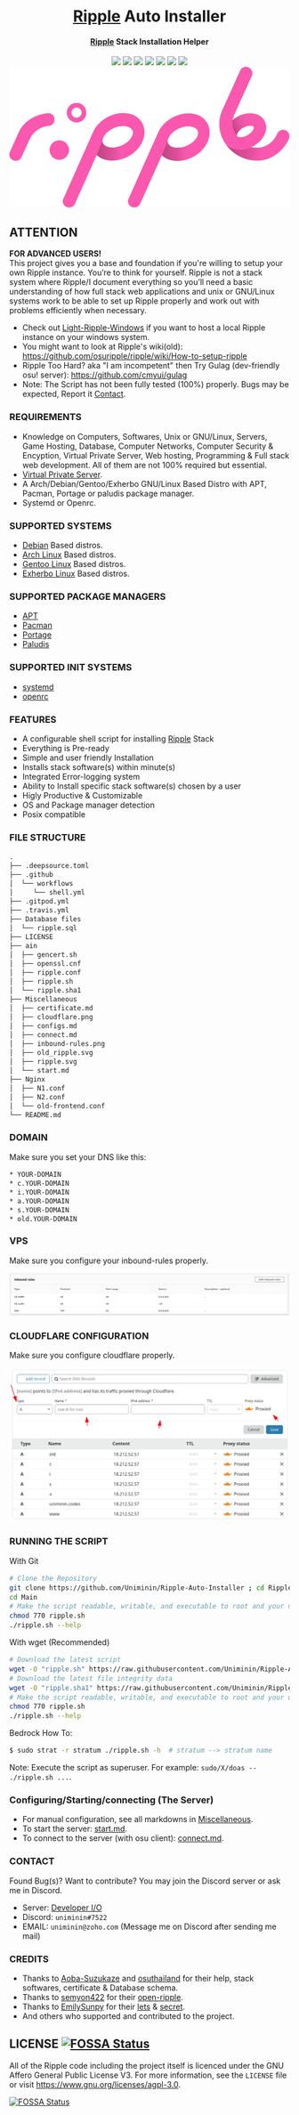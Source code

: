 <h1 align="center">
  <a href=https://ripple.moe>Ripple</a> Auto Installer
</h1>
<h4 align="center"><a href=https://ripple.moe>Ripple</a> Stack Installation Helper</h4>

<p align="center">
  <img src="https://img.shields.io/badge/Maintained%3F-Yes-green?style=for-the-badge">
  <img src="https://img.shields.io/travis/com/Uniminin/Ripple-Auto-Installer?style=for-the-badge">
  <img src="https://img.shields.io/github/license/Uniminin/Ripple-Auto-Installer?style=for-the-badge">
  <img src="https://img.shields.io/github/issues/Uniminin/Ripple-Auto-Installer?color=violet&style=for-the-badge">
  <img src="https://img.shields.io/github/stars/Uniminin/Ripple-Auto-Installer?style=for-the-badge">
  <img src="https://img.shields.io/github/forks/Uniminin/Ripple-Auto-Installer?color=teal&style=for-the-badge">
  <img src="https://img.shields.io/codefactor/grade/github/Uniminin/Ripple-Auto-Installer?style=for-the-badge">
  
  <img src="https://github.com/Uniminin/Ripple-Auto-Installer/blob/master/Miscellaneous/ripple.svg">
</p>


## ATTENTION
<b>**FOR ADVANCED USERS!**</b><br>
This project gives you a base and foundation if you're willing to setup your own Ripple instance. You’re to think for yourself. Ripple is not a stack system where Ripple/I document everything so you’ll need a basic understanding of how full stack web applications and unix or GNU/Linux systems work to be able to set up Ripple properly and work out with problems efficiently when necessary.<br>
* Check out <a href="https://github.com/Uniminin/Light-Ripple-Windows/">Light-Ripple-Windows</a> if you want to host a local Ripple instance on your windows system.</a>
* You might want to look at Ripple's wiki(old): https://github.com/osuripple/ripple/wiki/How-to-setup-ripple
* Ripple Too Hard? aka "I am incompetent" then Try Gulag (dev-friendly osu! server): https://github.com/cmyui/gulag
* Note: The Script has not been fully tested (100%) properly. Bugs may be expected, Report it <a href="https://github.com/Uniminin/Ripple-Auto-Installer#contact">Contact</a>.


### REQUIREMENTS
* Knowledge on Computers, Softwares, Unix or GNU/Linux, Servers, Game Hosting, Database, Computer Networks, Computer Security & Encyption, Virtual Private Server, Web hosting, Programming & Full stack web development. All of them are not 100% required but essential.
* <a href=https://en.wikipedia.org/wiki/Virtual_private_server>Virtual Private Server</a>.
* A Arch/Debian/Gentoo/Exherbo GNU/Linux Based Distro with APT, Pacman, Portage or paludis package manager.
* Systemd or Openrc.


### SUPPORTED SYSTEMS
* <a href=https://debian.org>Debian</a> Based distros.
* <a href=https://archlinux.org>Arch Linux</a> Based distros.
* <a href=https://gentoo.org>Gentoo Linux</a> Based distros.
* <a href=https://exherbo.org>Exherbo Linux</a> Based distros.


### SUPPORTED PACKAGE MANAGERS
* <a href=https://wiki.debian.org/Apt>APT</a>
* <a href=https://wiki.archlinux.org/index.php/pacman>Pacman</a>
* <a href=https://wiki.gentoo.org/wiki/Portage>Portage</a>
* <a href=https://paludis.exherbo.org/>Paludis</a>


### SUPPORTED INIT SYSTEMS
* <a href=https://wiki.archlinux.org/index.php/systemd>systemd</a>
* <a href=https://wiki.gentoo.org/wiki/OpenRC>openrc</a>


### FEATURES
* A configurable shell script for installing <a href=https://ripple.moe>Ripple</a> Stack
* Everything is Pre-ready
* Simple and user friendly Installation
* Installs stack software(s) within minute(s)
* Integrated Error-logging system
* Ability to Install specific stack software(s) chosen by a user
* Higly Productive & Customizable
* OS and Package manager detection
* Posix compatible


### FILE STRUCTURE
```
.
├── .deepsource.toml
├── .github
│  └── workflows
│     └── shell.yml
├── .gitpod.yml
├── .travis.yml
├── Database files
│  └── ripple.sql
├── LICENSE
├── ain
│  ├── gencert.sh
│  ├── openssl.cnf
│  ├── ripple.conf
│  ├── ripple.sh
│  └── ripple.sha1
├── Miscellaneous
│  ├── certificate.md
│  ├── cloudflare.png
│  ├── configs.md
│  ├── connect.md
│  ├── inbound-rules.png
│  ├── old_ripple.svg
│  ├── ripple.svg
│  └── start.md
├── Nginx
│  ├── N1.conf
│  ├── N2.conf
│  └── old-frontend.conf
└── README.md
```


### DOMAIN
Make sure you set your DNS like this:
```
* YOUR-DOMAIN
* c.YOUR-DOMAIN
* i.YOUR-DOMAIN
* a.YOUR-DOMAIN
* s.YOUR-DOMAIN
* old.YOUR-DOMAIN
```


### VPS
Make sure you configure your inbound-rules properly.
<p align="center">
  <img src="https://github.com/Uniminin/Ripple-Auto-Installer/blob/master/Miscellaneous/inbound-rules.png"/>
</p>


### CLOUDFLARE CONFIGURATION
Make sure you configure cloudflare properly.
<p align="center">
  <img src="https://github.com/Uniminin/Ripple-Auto-Installer/blob/master/Miscellaneous/cloudflare.png"/>
</p>


### RUNNING THE SCRIPT
With Git
```bash
# Clone the Repository
git clone https://github.com/Uniminin/Ripple-Auto-Installer ; cd Ripple-Auto-Installer
cd Main
# Make the script readable, writable, and executable to root and your user:
chmod 770 ripple.sh
./ripple.sh --help
```
With wget (Recommended)
```bash
# Download the latest script
wget -O "ripple.sh" https://raw.githubusercontent.com/Uniminin/Ripple-Auto-Installer/master/Main/ripple.sh
# Download the latest file integrity data
wget -O "ripple.sha1" https://raw.githubusercontent.com/Uniminin/Ripple-Auto-Installer/master/Main/ripple.sha1
# Make the script readable, writable, and executable to root and your user:
chmod 770 ripple.sh
./ripple.sh --help
```
Bedrock How To:
```bash
$ sudo strat -r stratum ./ripple.sh -h  # stratum --> stratum name
```
Note: Execute the script as superuser. For example: `sudo/X/doas -- ./ripple.sh ...`.


### Configuring/Starting/connecting (The Server)
* For manual configuration, see all markdowns in <a href=https://github.com/Uniminin/Ripple-Auto-Installer/tree/master/Miscellaneous>Miscellaneous</a>.
* To start the server: <a href=https://github.com/Uniminin/Ripple-Auto-Installer/blob/master/Miscellaneous/start.md>start.md</a>.
* To connect to the server (with osu client): <a href=https://github.com/Uniminin/Ripple-Auto-Installer/blob/master/Miscellaneous/connect.md>connect.md</a>.


### CONTACT
Found Bug(s)? Want to contribute? You may join the Discord server or ask me in Discord. 
* Server: <a href=https://discord.gg/W2VSJnA>Developer I/O</a>
* Discord: `uniminin#7522`
* EMAIL: `uniminin@zoho.com` (Message me on Discord after sending me mail)


### CREDITS
* Thanks to <a href=https://github.com/Hazuki-san>Aoba-Suzukaze</a> and <a href=https://github.com/osuthailand>osuthailand</a> for their help, stack softwares, certificate & Database schema.
* Thanks to <a href=https://github.com/semyon422>semyon422</a> for their <a href=https://github.com/semyon422/open-ripple>open-ripple</a>.
* Thanks to <a href=https://github.com/EmilySunpy>EmilySunpy</a> for their <a href=https://github.com/osufx/lets>lets</a> & <a href=https://github.com/osufx/secret>secret</a>.
* And others who supported and contributed to the project.


## LICENSE [![FOSSA Status](https://app.fossa.com/api/projects/git%2Bgithub.com%2FUniminin%2FRipple-Auto-Installer.svg?type=small)](https://app.fossa.com/projects/git%2Bgithub.com%2FUniminin%2FRipple-Auto-Installer?ref=badge_small)
All of the Ripple code including the project itself is licenced under the GNU Affero General Public License V3. For more information, see the `LICENSE` file or visit https://www.gnu.org/licenses/agpl-3.0.

[![FOSSA Status](https://app.fossa.com/api/projects/git%2Bgithub.com%2FUniminin%2FRipple-Auto-Installer.svg?type=large)](https://app.fossa.com/projects/git%2Bgithub.com%2FUniminin%2FRipple-Auto-Installer?ref=badge_large)

